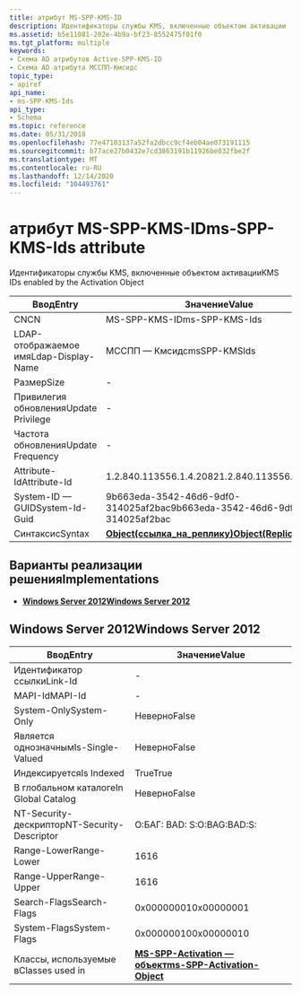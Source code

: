 ```yaml
---
title: атрибут MS-SPP-KMS-ID
description: Идентификаторы службы KMS, включенные объектом активации
ms.assetid: b5e11081-202e-4b9a-bf23-8552475f01f0
ms.tgt_platform: multiple
keywords:
- Схема AD атрибутов Active-SPP-KMS-ID
- Схема AD атрибута МССПП-Кмсидс
topic_type:
- apiref
api_name:
- ms-SPP-KMS-Ids
api_type:
- Schema
ms.topic: reference
ms.date: 05/31/2018
ms.openlocfilehash: 77e47103137a52fa2dbcc9cf4eb04ae073191115
ms.sourcegitcommit: b77ace27b0432e7cd3863191b11926be032fbe2f
ms.translationtype: MT
ms.contentlocale: ru-RU
ms.lasthandoff: 12/14/2020
ms.locfileid: "104493761"
---
```

# <a name="ms-spp-kms-ids-attribute"></a><span data-ttu-id="c75d4-105">атрибут MS-SPP-KMS-ID</span><span class="sxs-lookup"><span data-stu-id="c75d4-105">ms-SPP-KMS-Ids attribute</span></span>

<span data-ttu-id="c75d4-106">Идентификаторы службы KMS, включенные объектом активации</span><span class="sxs-lookup"><span data-stu-id="c75d4-106">KMS IDs enabled by the Activation Object</span></span>



| <span data-ttu-id="c75d4-107">Ввод</span><span class="sxs-lookup"><span data-stu-id="c75d4-107">Entry</span></span> | <span data-ttu-id="c75d4-108">Значение</span><span class="sxs-lookup"><span data-stu-id="c75d4-108">Value</span></span> |
|-------------------|-------------------------------------------------------|
| <span data-ttu-id="c75d4-109">CN</span><span class="sxs-lookup"><span data-stu-id="c75d4-109">CN</span></span>                | <span data-ttu-id="c75d4-110">MS-SPP-KMS-ID</span><span class="sxs-lookup"><span data-stu-id="c75d4-110">ms-SPP-KMS-Ids</span></span>                                        |
| <span data-ttu-id="c75d4-111">LDAP-отображаемое имя</span><span class="sxs-lookup"><span data-stu-id="c75d4-111">Ldap-Display-Name</span></span> | <span data-ttu-id="c75d4-112">МССПП — Кмсидс</span><span class="sxs-lookup"><span data-stu-id="c75d4-112">msSPP-KMSIds</span></span>                                          |
| <span data-ttu-id="c75d4-113">Размер</span><span class="sxs-lookup"><span data-stu-id="c75d4-113">Size</span></span>              | \-                                                    |
| <span data-ttu-id="c75d4-114">Привилегия обновления</span><span class="sxs-lookup"><span data-stu-id="c75d4-114">Update Privilege</span></span>  | \-                                                    |
| <span data-ttu-id="c75d4-115">Частота обновления</span><span class="sxs-lookup"><span data-stu-id="c75d4-115">Update Frequency</span></span>  | \-                                                    |
| <span data-ttu-id="c75d4-116">Attribute-Id</span><span class="sxs-lookup"><span data-stu-id="c75d4-116">Attribute-Id</span></span>      | <span data-ttu-id="c75d4-117">1.2.840.113556.1.4.2082</span><span class="sxs-lookup"><span data-stu-id="c75d4-117">1.2.840.113556.1.4.2082</span></span>                               |
| <span data-ttu-id="c75d4-118">System-ID — GUID</span><span class="sxs-lookup"><span data-stu-id="c75d4-118">System-Id-Guid</span></span>    | <span data-ttu-id="c75d4-119">9b663eda-3542-46d6-9df0-314025af2bac</span><span class="sxs-lookup"><span data-stu-id="c75d4-119">9b663eda-3542-46d6-9df0-314025af2bac</span></span>                  |
| <span data-ttu-id="c75d4-120">Синтаксис</span><span class="sxs-lookup"><span data-stu-id="c75d4-120">Syntax</span></span>            | [<span data-ttu-id="c75d4-121">**Object(ссылка_на_реплику)**</span><span class="sxs-lookup"><span data-stu-id="c75d4-121">**Object(Replica-Link)**</span></span>](s-object-replica-link.md) |



## <a name="implementations"></a><span data-ttu-id="c75d4-122">Варианты реализации решения</span><span class="sxs-lookup"><span data-stu-id="c75d4-122">Implementations</span></span>

-   [<span data-ttu-id="c75d4-123">**Windows Server 2012**</span><span class="sxs-lookup"><span data-stu-id="c75d4-123">**Windows Server 2012**</span></span>](#windows-server-2012)

## <a name="windows-server-2012"></a><span data-ttu-id="c75d4-124">Windows Server 2012</span><span class="sxs-lookup"><span data-stu-id="c75d4-124">Windows Server 2012</span></span>



| <span data-ttu-id="c75d4-125">Ввод</span><span class="sxs-lookup"><span data-stu-id="c75d4-125">Entry</span></span> | <span data-ttu-id="c75d4-126">Значение</span><span class="sxs-lookup"><span data-stu-id="c75d4-126">Value</span></span> |
|------------------------|-------------------------------------------------------------------------|
| <span data-ttu-id="c75d4-127">Идентификатор ссылки</span><span class="sxs-lookup"><span data-stu-id="c75d4-127">Link-Id</span></span>                | \-                                                                      |
| <span data-ttu-id="c75d4-128">MAPI-Id</span><span class="sxs-lookup"><span data-stu-id="c75d4-128">MAPI-Id</span></span>                | \-                                                                      |
| <span data-ttu-id="c75d4-129">System-Only</span><span class="sxs-lookup"><span data-stu-id="c75d4-129">System-Only</span></span>            | <span data-ttu-id="c75d4-130">Неверно</span><span class="sxs-lookup"><span data-stu-id="c75d4-130">False</span></span>                                                                   |
| <span data-ttu-id="c75d4-131">Является однозначным</span><span class="sxs-lookup"><span data-stu-id="c75d4-131">Is-Single-Valued</span></span>       | <span data-ttu-id="c75d4-132">Неверно</span><span class="sxs-lookup"><span data-stu-id="c75d4-132">False</span></span>                                                                   |
| <span data-ttu-id="c75d4-133">Индексируется</span><span class="sxs-lookup"><span data-stu-id="c75d4-133">Is Indexed</span></span>             | <span data-ttu-id="c75d4-134">True</span><span class="sxs-lookup"><span data-stu-id="c75d4-134">True</span></span>                                                                    |
| <span data-ttu-id="c75d4-135">В глобальном каталоге</span><span class="sxs-lookup"><span data-stu-id="c75d4-135">In Global Catalog</span></span>      | <span data-ttu-id="c75d4-136">Неверно</span><span class="sxs-lookup"><span data-stu-id="c75d4-136">False</span></span>                                                                   |
| <span data-ttu-id="c75d4-137">NT-Security-дескриптор</span><span class="sxs-lookup"><span data-stu-id="c75d4-137">NT-Security-Descriptor</span></span> | <span data-ttu-id="c75d4-138">О:БАГ: BAD: S:</span><span class="sxs-lookup"><span data-stu-id="c75d4-138">O:BAG:BAD:S:</span></span>                                                            |
| <span data-ttu-id="c75d4-139">Range-Lower</span><span class="sxs-lookup"><span data-stu-id="c75d4-139">Range-Lower</span></span>            | <span data-ttu-id="c75d4-140">16</span><span class="sxs-lookup"><span data-stu-id="c75d4-140">16</span></span>                                                                      |
| <span data-ttu-id="c75d4-141">Range-Upper</span><span class="sxs-lookup"><span data-stu-id="c75d4-141">Range-Upper</span></span>            | <span data-ttu-id="c75d4-142">16</span><span class="sxs-lookup"><span data-stu-id="c75d4-142">16</span></span>                                                                      |
| <span data-ttu-id="c75d4-143">Search-Flags</span><span class="sxs-lookup"><span data-stu-id="c75d4-143">Search-Flags</span></span>           | <span data-ttu-id="c75d4-144">0x00000001</span><span class="sxs-lookup"><span data-stu-id="c75d4-144">0x00000001</span></span>                                                              |
| <span data-ttu-id="c75d4-145">System-Flags</span><span class="sxs-lookup"><span data-stu-id="c75d4-145">System-Flags</span></span>           | <span data-ttu-id="c75d4-146">0x00000010</span><span class="sxs-lookup"><span data-stu-id="c75d4-146">0x00000010</span></span>                                                              |
| <span data-ttu-id="c75d4-147">Классы, используемые в</span><span class="sxs-lookup"><span data-stu-id="c75d4-147">Classes used in</span></span>        | [<span data-ttu-id="c75d4-148">**MS-SPP-Activation — объект**</span><span class="sxs-lookup"><span data-stu-id="c75d4-148">**ms-SPP-Activation-Object**</span></span>](c-msspp-activationobject.md)<br/> |



 

 





